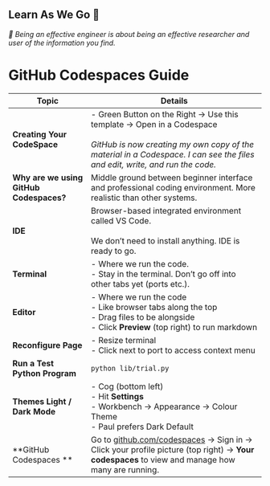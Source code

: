 ## Learn As We Go 👣 

_👣  Being an effective engineer is about being an effective researcher and user of the information you find._

# GitHub Codespaces Guide

| **Topic** | **Details** |
|-----------|-------------|
| **Creating Your CodeSpace** | - Green Button on the Right → Use this template → Open in a Codespace <br><br> _GitHub is now creating my own copy of the material in a Codespace. I can see the files and edit, write, and run the code._ |
| **Why are we using GitHub Codespaces?** | Middle ground between beginner interface and professional coding environment. More realistic than other systems. |
| **IDE** | Browser-based integrated environment called VS Code. <br><br> We don’t need to install anything. IDE is ready to go. |
| **Terminal** | - Where we run the code. <br>- Stay in the terminal. Don’t go off into other tabs yet (ports etc.). |
| **Editor** | - Where we run the code <br>- Like browser tabs along the top <br>- Drag files to be alongside <br>- Click **Preview** (top right) to run markdown |
| **Reconfigure Page** | - Resize terminal <br>- Click next to port to access context menu |
| **Run a Test Python Program** | `python lib/trial.py` |
| **Themes Light / Dark Mode** | - Cog (bottom left) <br>- Hit **Settings** <br>- Workbench → Appearance → Colour Theme <br>- Paul prefers Dark Default |
| **GitHub Codespaces **| Go to [github.com/codespaces](https://github.com/codespaces) → Sign in → Click your profile picture (top right) → **Your codespaces** to view and manage how many are running. |





